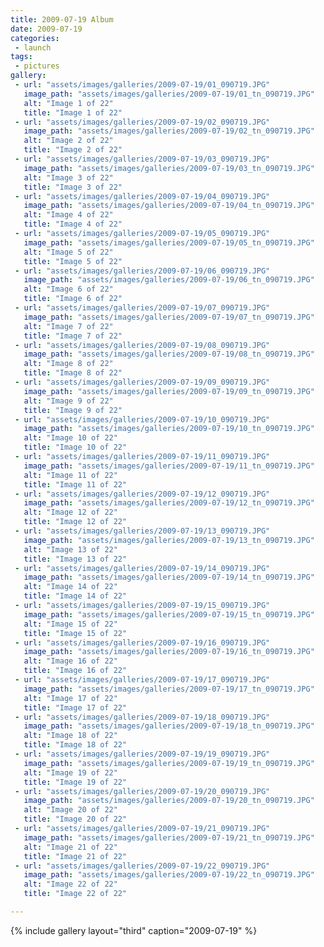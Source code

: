 ```yaml
---
title: 2009-07-19 Album
date: 2009-07-19
categories:
 - launch
tags:
 - pictures
gallery:
 - url: "assets/images/galleries/2009-07-19/01_090719.JPG"
   image_path: "assets/images/galleries/2009-07-19/01_tn_090719.JPG"
   alt: "Image 1 of 22"
   title: "Image 1 of 22"
 - url: "assets/images/galleries/2009-07-19/02_090719.JPG"
   image_path: "assets/images/galleries/2009-07-19/02_tn_090719.JPG"
   alt: "Image 2 of 22"
   title: "Image 2 of 22"
 - url: "assets/images/galleries/2009-07-19/03_090719.JPG"
   image_path: "assets/images/galleries/2009-07-19/03_tn_090719.JPG"
   alt: "Image 3 of 22"
   title: "Image 3 of 22"
 - url: "assets/images/galleries/2009-07-19/04_090719.JPG"
   image_path: "assets/images/galleries/2009-07-19/04_tn_090719.JPG"
   alt: "Image 4 of 22"
   title: "Image 4 of 22"
 - url: "assets/images/galleries/2009-07-19/05_090719.JPG"
   image_path: "assets/images/galleries/2009-07-19/05_tn_090719.JPG"
   alt: "Image 5 of 22"
   title: "Image 5 of 22"
 - url: "assets/images/galleries/2009-07-19/06_090719.JPG"
   image_path: "assets/images/galleries/2009-07-19/06_tn_090719.JPG"
   alt: "Image 6 of 22"
   title: "Image 6 of 22"
 - url: "assets/images/galleries/2009-07-19/07_090719.JPG"
   image_path: "assets/images/galleries/2009-07-19/07_tn_090719.JPG"
   alt: "Image 7 of 22"
   title: "Image 7 of 22"
 - url: "assets/images/galleries/2009-07-19/08_090719.JPG"
   image_path: "assets/images/galleries/2009-07-19/08_tn_090719.JPG"
   alt: "Image 8 of 22"
   title: "Image 8 of 22"
 - url: "assets/images/galleries/2009-07-19/09_090719.JPG"
   image_path: "assets/images/galleries/2009-07-19/09_tn_090719.JPG"
   alt: "Image 9 of 22"
   title: "Image 9 of 22"
 - url: "assets/images/galleries/2009-07-19/10_090719.JPG"
   image_path: "assets/images/galleries/2009-07-19/10_tn_090719.JPG"
   alt: "Image 10 of 22"
   title: "Image 10 of 22"
 - url: "assets/images/galleries/2009-07-19/11_090719.JPG"
   image_path: "assets/images/galleries/2009-07-19/11_tn_090719.JPG"
   alt: "Image 11 of 22"
   title: "Image 11 of 22"
 - url: "assets/images/galleries/2009-07-19/12_090719.JPG"
   image_path: "assets/images/galleries/2009-07-19/12_tn_090719.JPG"
   alt: "Image 12 of 22"
   title: "Image 12 of 22"
 - url: "assets/images/galleries/2009-07-19/13_090719.JPG"
   image_path: "assets/images/galleries/2009-07-19/13_tn_090719.JPG"
   alt: "Image 13 of 22"
   title: "Image 13 of 22"
 - url: "assets/images/galleries/2009-07-19/14_090719.JPG"
   image_path: "assets/images/galleries/2009-07-19/14_tn_090719.JPG"
   alt: "Image 14 of 22"
   title: "Image 14 of 22"
 - url: "assets/images/galleries/2009-07-19/15_090719.JPG"
   image_path: "assets/images/galleries/2009-07-19/15_tn_090719.JPG"
   alt: "Image 15 of 22"
   title: "Image 15 of 22"
 - url: "assets/images/galleries/2009-07-19/16_090719.JPG"
   image_path: "assets/images/galleries/2009-07-19/16_tn_090719.JPG"
   alt: "Image 16 of 22"
   title: "Image 16 of 22"
 - url: "assets/images/galleries/2009-07-19/17_090719.JPG"
   image_path: "assets/images/galleries/2009-07-19/17_tn_090719.JPG"
   alt: "Image 17 of 22"
   title: "Image 17 of 22"
 - url: "assets/images/galleries/2009-07-19/18_090719.JPG"
   image_path: "assets/images/galleries/2009-07-19/18_tn_090719.JPG"
   alt: "Image 18 of 22"
   title: "Image 18 of 22"
 - url: "assets/images/galleries/2009-07-19/19_090719.JPG"
   image_path: "assets/images/galleries/2009-07-19/19_tn_090719.JPG"
   alt: "Image 19 of 22"
   title: "Image 19 of 22"
 - url: "assets/images/galleries/2009-07-19/20_090719.JPG"
   image_path: "assets/images/galleries/2009-07-19/20_tn_090719.JPG"
   alt: "Image 20 of 22"
   title: "Image 20 of 22"
 - url: "assets/images/galleries/2009-07-19/21_090719.JPG"
   image_path: "assets/images/galleries/2009-07-19/21_tn_090719.JPG"
   alt: "Image 21 of 22"
   title: "Image 21 of 22"
 - url: "assets/images/galleries/2009-07-19/22_090719.JPG"
   image_path: "assets/images/galleries/2009-07-19/22_tn_090719.JPG"
   alt: "Image 22 of 22"
   title: "Image 22 of 22"

---
```


{% include gallery layout="third" caption="2009-07-19" %}
